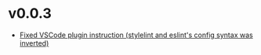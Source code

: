 # v0.0.3

- [Fixed VSCode plugin instruction (stylelint and eslint's config syntax was inverted)](/docs/env/vscode)

<!-- truncate -->
